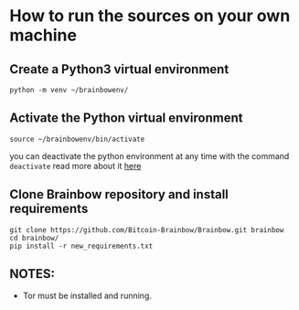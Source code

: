 # How to run the sources on your own machine 

## Create a Python3 virtual environment

```shell
python -m venv ~/brainbowenv/
```

## Activate the Python virtual environment

```shell
source ~/brainbowenv/bin/activate
```

you can deactivate the python environment at any time with the command `deactivate`
read more about it [here](https://docs.python.org/3/library/venv.html)

## Clone Brainbow repository and install requirements

```shell
git clone https://github.com/Bitcoin-Brainbow/Brainbow.git brainbow
cd brainbow/
pip install -r new_requirements.txt
```

## NOTES:
- Tor must be installed and running.
